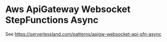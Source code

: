 # Aws ApiGateway Websocket StepFunctions Async

See https://serverlessland.com/patterns/apigw-websocket-api-sfn-async